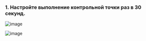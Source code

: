 ### 1. Настройте выполнение контрольной точки раз в 30 секунд.

![image](https://github.com/AKhabarov/Otus-HomeWork/assets/40095258/8eefeea6-1a72-4313-997a-4350fbf97816)

![image](https://github.com/AKhabarov/Otus-HomeWork/assets/40095258/ff08cc7a-4add-4356-9f04-cae451275d3e)

